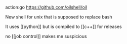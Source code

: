 action:go https://github.com/oilshell/oil

New shell for unix that is supposed to replace bash

It uses [[python]] but is compiled to [[c++]] for releases

no [[job control]] makes me suspicious
